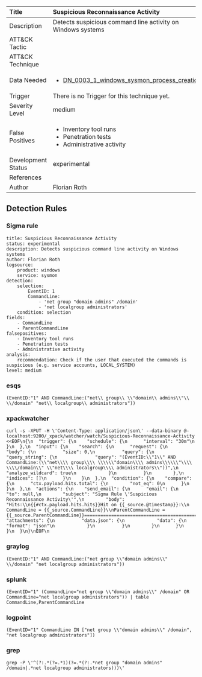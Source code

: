 | Title                | Suspicious Reconnaissance Activity                                                                                                                                                 |
|:---------------------|:------------------------------------------------------------------------------------------------------------------------------------------------------------|
| Description          | Detects suspicious command line activity on Windows systems                                                                                                                                           |
| ATT&amp;CK Tactic    | <ul></ul>  |
| ATT&amp;CK Technique | <ul></ul>                             |
| Data Needed          | <ul><li>[DN_0003_1_windows_sysmon_process_creation](../Data_Needed/DN_0003_1_windows_sysmon_process_creation.md)</li></ul>                                                         |
| Trigger              |  There is no Trigger for this technique yet.  |
| Severity Level       | medium                                                                                                                                                 |
| False Positives      | <ul><li>Inventory tool runs</li><li>Penetration tests</li><li>Administrative activity</li></ul>                                                                  |
| Development Status   | experimental                                                                                                                                                |
| References           | <ul></ul>                                                          |
| Author               | Florian Roth                                                                                                                                                |


## Detection Rules

### Sigma rule

```
title: Suspicious Reconnaissance Activity
status: experimental
description: Detects suspicious command line activity on Windows systems
author: Florian Roth
logsource:
    product: windows
    service: sysmon
detection:
    selection:
        EventID: 1
        CommandLine:
            - 'net group "domain admins" /domain'
            - 'net localgroup administrators'
    condition: selection
fields:
    - CommandLine
    - ParentCommandLine
falsepositives:
    - Inventory tool runs
    - Penetration tests
    - Administrative activity
analysis:
    recommendation: Check if the user that executed the commands is suspicious (e.g. service accounts, LOCAL_SYSTEM)
level: medium

```




### esqs
    
```
(EventID:"1" AND CommandLine:("net\\ group\\ \\"domain\\ admins\\"\\ \\/domain" "net\\ localgroup\\ administrators"))
```


### xpackwatcher
    
```
curl -s -XPUT -H \'Content-Type: application/json\' --data-binary @- localhost:9200/_xpack/watcher/watch/Suspicious-Reconnaissance-Activity <<EOF\n{\n  "trigger": {\n    "schedule": {\n      "interval": "30m"\n    }\n  },\n  "input": {\n    "search": {\n      "request": {\n        "body": {\n          "size": 0,\n          "query": {\n            "query_string": {\n              "query": "(EventID:\\"1\\" AND CommandLine:(\\"net\\\\ group\\\\ \\\\\\"domain\\\\ admins\\\\\\"\\\\ \\\\/domain\\" \\"net\\\\ localgroup\\\\ administrators\\"))",\n              "analyze_wildcard": true\n            }\n          }\n        },\n        "indices": []\n      }\n    }\n  },\n  "condition": {\n    "compare": {\n      "ctx.payload.hits.total": {\n        "not_eq": 0\n      }\n    }\n  },\n  "actions": {\n    "send_email": {\n      "email": {\n        "to": null,\n        "subject": "Sigma Rule \'Suspicious Reconnaissance Activity\'",\n        "body": "Hits:\\n{{#ctx.payload.hits.hits}}Hit on {{_source.@timestamp}}:\\n      CommandLine = {{_source.CommandLine}}\\nParentCommandLine = {{_source.ParentCommandLine}}================================================================================\\n{{/ctx.payload.hits.hits}}",\n        "attachments": {\n          "data.json": {\n            "data": {\n              "format": "json"\n            }\n          }\n        }\n      }\n    }\n  }\n}\nEOF\n
```


### graylog
    
```
(EventID:"1" AND CommandLine:("net group \\"domain admins\\" \\/domain" "net localgroup administrators"))
```


### splunk
    
```
(EventID="1" (CommandLine="net group \\"domain admins\\" /domain" OR CommandLine="net localgroup administrators")) | table CommandLine,ParentCommandLine
```


### logpoint
    
```
(EventID="1" CommandLine IN ["net group \\"domain admins\\" /domain", "net localgroup administrators"])
```


### grep
    
```
grep -P \'^(?:.*(?=.*1)(?=.*(?:.*net group "domain admins" /domain|.*net localgroup administrators)))\'
```


